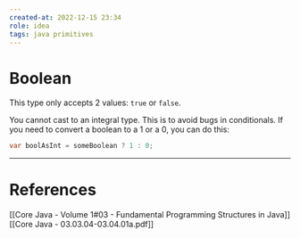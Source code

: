 ```yaml
---
created-at: 2022-12-15 23:34
role: idea
tags: java primitives
---
```


# Boolean

This type only accepts 2 values: `true` or `false`.

You cannot cast to an integral type. This is to avoid bugs in conditionals. If you need to convert a boolean to a 1 or a 0, you can do this:

```java
var boolAsInt = someBoolean ? 1 : 0;
```

---
# References

[[Core Java - Volume 1#03 - Fundamental Programming Structures in Java]]
[[Core Java - 03.03.04-03.04.01a.pdf]]